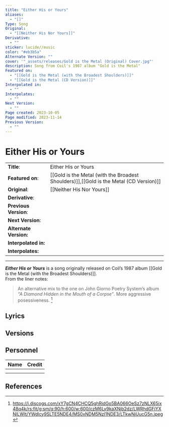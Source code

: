 ```yaml
---
title: "Either His or Yours"
aliases:
  - "[]"
Type: Song
Original:
  - "[[Neither His Nor Yours]]"
Derivative:
  - ""
sticker: lucide//music
color: "#eb3b5a"
Alternate Version: ""
cover: '"_assets/releases/Gold is the Metal (Original) Cover.jpg"'
description: Song from Coil's 1987 album "Gold is the Metal"
Featured on:
  - "[[Gold is the Metal (with the Broadest Shoulders)]]"
  - "[[Gold is the Metal (CD Version)]]"
Interpolated in:
  - ""
Interpolates:
  - ""
Next Version:
  - ""
Page created: 2023-10-05
Page modified: 2023-11-14
Previous Version:
  - ""
---
```


# Either His or Yours

|  |  |
| --- | --- |
| __Title__: | Either His or Yours |
| __Featured on__: | [[Gold is the Metal (with the Broadest Shoulders)]],[[Gold is the Metal (CD Version)]] |
| __Original__: | [[Neither His Nor Yours]] |
| __Derivative__: |  |
| __Previous Version__: |  |
| __Next Version__: |  |
| __Alternate Version:__ |  |
| __Interpolated in:__ |  |
| __Interpolates:__ |  |

---

*__Either His or Yours__* is a song originally released on Coil’s 1987 album [[Gold is the Metal (with the Broadest Shoulders)]].  
From the liner notes:

> An alternative mix to the one on John Giorno Poetry System’s album *“A Diamond Hidden in the Mouth of a Corpse”*. More aggressive posessiveness. [^1]

## Lyrics

## Versions

## Personnel

|Name|Credit|
|---|---|
|||
|||

## References

[^1]: <https://i.discogs.com/xY7gCN4CHCQ5ghRidGo5BA066OeSz7zNLX65ix48q4k/rs:fit/g:sm/q:90/h:600/w:600/czM6Ly9kaXNjb2dz/LWRhdGFiYXNlLWlt/YWdlcy9SLTE5NDE4/MS0xNDM5NzI1NDE3/LTkwNjUucG5n.jpeg>
